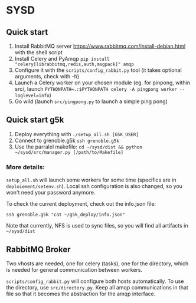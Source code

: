 # SYSD

## Quick start

1. Install RabbitMQ server https://www.rabbitmq.com/install-debian.html with the shell script
2. Install Celery and PyAmqp `pip install "celery[librabbitmq,redis,auth,msgpack]" amqp`
3. Configure it with the `scripts/config_rabbit.py` tool (it takes optional arguments, check with -h)
4. Launch a Celery worker on your chosen module (eg. for pinpong, within src/, launch `PYTHONPATH=.:$PYTHONPATH celery -A pingpong worker --loglevel=info`)
5. Go wild (launch `src/pingpong.py` to launch a simple ping pong)

## Quick start g5k

1. Deploy everything with `./setup_all.sh [G5K_USER]`
2. Connect to grenoble.g5k `ssh grenoble.g5k`
3. Use the parralel makefile: `cd ~/sysd/dist && python ~/sysd/src/manager.py [/path/to/Makefile]`

### More details:

`setup_all.sh` will launch some workers for some time (specifics are in `deploiement/setenv.sh`). Local ssh configuration is also changed, so you won't need your password anymore.

To check the current deployment, check out the info.json file:

`ssh grenoble.g5k "cat ~/g5k_deploy/info.json"`

Note that currently, NFS is used to sync files, so you will find all artifacts in `~/sysd/dist`

## RabbitMQ Broker

Two vhosts are needed, one for celery (tasks), one for the directory, which is needed for general communication between workers.

`scripts/config_rabbit.py` will configure both hosts automatically. To use the directory, use `src/directory.py`. Keep all amqp communications in that file so that it becomes the abstraction for the amqp interface.
